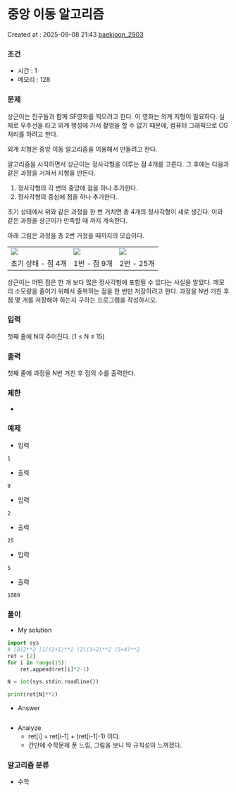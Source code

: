 # 중앙 이동 알고리즘
Created at : 2025-09-08 21:43
[baekjoon_2903](https://www.acmicpc.net/problem/2903)
### 조건
- 시간 : 1
- 메모리 : 128
### 문제
상근이는 친구들과 함께 SF영화를 찍으려고 한다. 이 영화는 외계 지형이 필요하다. 실제로 우주선을 타고 외계 행성에 가서 촬영을 할 수 없기 때문에, 컴퓨터 그래픽으로 CG처리를 하려고 한다.

외계 지형은 중앙 이동 알고리즘을 이용해서 만들려고 한다.

알고리즘을 시작하면서 상근이는 정사각형을 이루는 점 4개를 고른다. 그 후에는 다음과 같은 과정을 거쳐서 지형을 만든다.

1. 정사각형의 각 변의 중앙에 점을 하나 추가한다.
2. 정사각형의 중심에 점을 하나 추가한다.

초기 상태에서 위와 같은 과정을 한 번 거치면 총 4개의 정사각형이 새로 생긴다. 이와 같은 과정을 상근이가 만족할 때 까지 계속한다.

아래 그림은 과정을 총 2번 거쳤을 때까지의 모습이다.

|   |   |   |
|---|---|---|
|![](https://upload.acmicpc.net/5e446f0f-613c-4ce0-a626-6b0c2729ed1e/-/preview/)|![](https://upload.acmicpc.net/65c1bcf1-7d8a-463b-91df-d6cabcc2ceae/-/preview/)|![](https://upload.acmicpc.net/27b99467-cfdf-4ce3-a0b0-2897747edcf9/-/preview/)|
|초기 상태 - 점 4개|1번 - 점 9개|2번 - 25개|

상근이는 어떤 점은 한 개 보다 많은 정사각형에 포함될 수 있다는 사실을 알았다. 메모리 소모량을 줄이기 위해서 중복하는 점을 한 번만 저장하려고 한다. 과정을 N번 거친 후 점 몇 개를 저장해야 하는지 구하는 프로그램을 작성하시오.
### 입력
첫째 줄에 N이 주어진다. (1 ≤ N ≤ 15)
### 출력
첫째 줄에 과정을 N번 거친 후 점의 수를 출력한다.
### 제한
- 
### 예제
- 입력
```
1
```
- 출력
```
9
``` 
- 입력
```
2
```
- 출력
```
25
``` 

- 입력
```
5
```
- 출력
```
1089
``` 

### 풀이
- My solution
```python
import sys
# [0]2**2 [1](2+1)**2 [2](3+2)**2 (5+4)**2
ret = [2]
for i in range(15):
    ret.append(ret[i]*2-1)

N = int(sys.stdin.readline())

print(ret[N]**2)
```

- Answer
```python

```

- Analyze
	- ret[i] = ret[i-1] + (ret[i-1]-1) 이다.
	- 간만에 수학문제 푼 느낌, 그림을 보니 딱 규칙성이 느껴졌다.
### 알고리즘 분류
- 수학